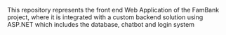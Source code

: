 This repository represents the front end Web Application of the FamBank project, where it is integrated with a custom backend solution using ASP.NET which includes the database, chatbot and login system
